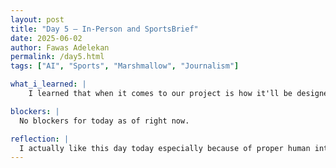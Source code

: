 ```yaml
---
layout: post
title: "Day 5 – In-Person and SportsBrief"
date: 2025-06-02
author: Fawas Adelekan
permalink: /day5.html
tags: ["AI", "Sports", "Marshmallow", "Journalism"]

what_i_learned: |
    I learned that when it comes to our project is how it'll be designed or moreso the expectation to be designed. I also learned a lot about the program will run for the summer which will be very helpful in having a productive experience. I learned a new topic about our project like Sportsbrief AI which highlights how the games will be processed into bite-sized summaries. We also had a proper disscussion of how AI will takeover jobs or not? AI as I know will create more problems but it'll also be able to create more solutions.

blockers: |
  No blockers for today as of right now.

reflection: |
  I actually like this day today especially because of proper human interaction which was way better than being virtual although that also had it's benefits as well. I liked our discussion we had as well being apart of this internship highlights the ability to learn what's going on with AI. I also liked how Dr.Water pointed out non-deterministic values, and the interactive choclate chip cookie activity. The marshmallow game is fun asf especially due to the fact that when it comes down to it my team was able to make sure the marshmallow held up in under 10 seconds. The team building excerises are fun to communicate to each other with.
---
```

